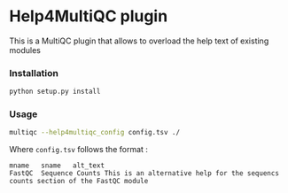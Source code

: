 # Help4MultiQC plugin

This is a MultiQC plugin that allows to overload the help text of existing modules

### Installation 

```bash
python setup.py install
```

### Usage

```bash
multiqc --help4multiqc_config config.tsv ./
```

Where `config.tsv` follows the format : 

```
mname	sname	alt_text
FastQC	Sequence Counts	This is an alternative help for the sequencs counts section of the FastQC module
```
